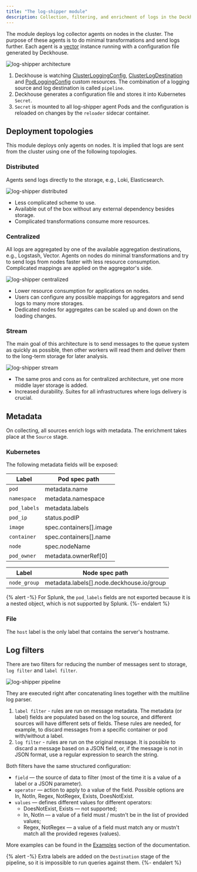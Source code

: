 ```yaml
---
title: "The log-shipper module"
description: Collection, filtering, and enrichment of logs in the Deckhouse Kubernetes Platform cluster.
---
```


The module deploys log collector agents on nodes in the cluster.
The purpose of these agents is to do minimal transformations and send logs further.
Each agent is a [vector](https://vector.dev/) instance running with a configuration file generated by Deckhouse.

![log-shipper architecture](../../images/log-shipper/log_shipper_architecture.svg)
<!-- Source: https://docs.google.com/drawings/d/1cOm5emdfPqWp9NT1UrB__TTL31lw7oCgh0VicQH-ouc/edit -->

1. Deckhouse is watching [ClusterLoggingConfig](cr.html#clusterloggingconfig), [ClusterLogDestination](cr.html#clusterlogdestination) and [PodLoggingConfig](cr.html#podloggingconfig) custom resources.
  The combination of a logging source and log destination is called `pipeline`.
2. Deckhouse generates a configuration file and stores it into Kubernetes `Secret`.
3. `Secret` is mounted to all log-shipper agent Pods and the configuration is reloaded on changes by the `reloader` sidecar container.

## Deployment topologies

This module deploys only agents on nodes. It is implied that logs are sent from the cluster using one of the following topologies.

### Distributed

Agents send logs directly to the storage, e.g., Loki, Elasticsearch.

![log-shipper distributed](../../images/log-shipper/log_shipper_distributed.svg)
<!-- Source: https://docs.google.com/drawings/d/1FFuPgpDHUGRdkMgpVWXxUXvfZTsasUhEh8XNz7JuCTQ/edit -->

* Less complicated scheme to use.
* Available out of the box without any external dependency besides storage.
* Complicated transformations consume more resources.

### Centralized

All logs are aggregated by one of the available aggregation destinations, e.g., Logstash, Vector.
Agents on nodes do minimal transformations and try to send logs from nodes faster with less resource consumption.
Complicated mappings are applied on the aggregator's side.

![log-shipper centralized](../../images/log-shipper/log_shipper_centralized.svg)
<!-- Source: https://docs.google.com/drawings/d/1TL-YUBk0CKSJuKtRVV44M9bnYMq6G8FpNRjxGxfeAhQ/edit -->

* Lower resource consumption for applications on nodes.
* Users can configure any possible mappings for aggregators and send logs to many more storages.
* Dedicated nodes for aggregates can be scaled up and down on the loading changes.

### Stream

The main goal of this architecture is to send messages to the queue system as quickly as possible, then other workers will read them and deliver them to the long-term storage for later analysis.

![log-shipper stream](../../images/log-shipper/log_shipper_stream.svg)
<!-- Source: https://docs.google.com/drawings/d/1R7vbJPl93DZPdrkSWNGfUOh0sWEAKnCfGkXOvRvK3mQ/edit -->

* The same pros and cons as for centralized architecture, yet one more middle layer storage is added.
* Increased durability. Suites for all infrastructures where logs delivery is crucial.

## Metadata

On collecting, all sources enrich logs with metadata. The enrichment takes place at the `Source` stage.

### Kubernetes

The following metadata fields will be exposed:

| Label        | Pod spec path           |
|--------------|-------------------------|
| `pod`        | metadata.name           |
| `namespace`  | metadata.namespace      |
| `pod_labels` | metadata.labels         |
| `pod_ip`     | status.podIP            |
| `image`      | spec.containers[].image |
| `container`  | spec.containers[].name  |
| `node`       | spec.nodeName           |
| `pod_owner`  | metadata.ownerRef[0]    |

| Label        | Node spec path                            |
|--------------|-------------------------------------------|
| `node_group` | metadata.labels[].node.deckhouse.io/group |

{% alert -%}
For Splunk, the `pod_labels` fields are not exported because it is a nested object, which is not supported by Splunk.
{%- endalert %}

### File

The `host` label is the only label that contains the server's hostname.

## Log filters

There are two filters for reducing the number of messages sent to storage, `log filter` and `label filter`.

![log-shipper pipeline](../../images/log-shipper/log_shipper_pipeline.svg)
<!-- Source: https://docs.google.com/drawings/d/1SnC29zf4Tse4vlW_wfzhggAeTDY2o9wx9nWAZa_A6RM/edit -->

They are executed right after concatenating lines together with the multiline log parser.

1. `label filter` - rules are run on message metadata. The metadata (or label) fields are populated based on the log source, and different sources will have different sets of fields. These rules are needed, for example, to discard messages from a specific container or pod with/without a label.
1. `log filter` - rules are run on the original message. It is possible to discard a message based on a JSON field, or, if the message is not in JSON format, use a regular expression to search the string.

Both filters have the same structured configuration:

* `field` — the source of data to filter (most of the time it is a value of a label or a JSON parameter).
* `operator` — action to apply to a value of the field. Possible options are In, NotIn, Regex, NotRegex, Exists, DoesNotExist.
* `values` — defines different values for different operators:
  - DoesNotExist, Exists — not supported;
  - In, NotIn — a value of a field must / mustn't be in the list of provided values;
  - Regex, NotRegex — a value of a field must match any or mustn't match all the provided regexes (values).

More examples can be found in the [Examples](examples.html) section of the documentation.

{% alert -%}
Extra labels are added on the `Destination` stage of the pipeline, so it is impossible to run queries against them.
{%- endalert %}
